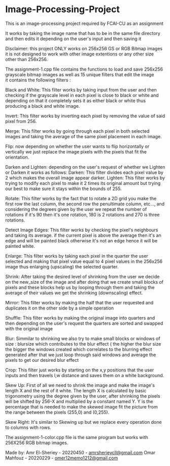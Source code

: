 # Image-Processing-Project  
This is an image-processing project required by FCAI-CU as an assignment

It works by taking the image name that has to be in the same file directory and then edits it depending on the user's input and then saving it     

Disclaimer: this project ONLY works on 256x256 GS or RGB Bitmap images it is not designed to work with other image extentions or any other size other than 256x256.

The assignment-1.cpp file contains the functions to load and save 256x256 grayscale bitmap images as well as 15 unique filters that edit the image   
it contains the following filters :  

Black and White: This filter works by taking input from the user and then checking if the grayscale level in each pixel is close to black or white and depending on that it completely sets it as either black or white thus producing a black and white image.  

Invert: This filter works by inverting each pixel by removing the value of said pixel from 256.  

Merge: This filter works by going through each pixel in both selected images and taking the average of the same pixel placement in each image.  

Flip: now depending on whether the user wants to flip horizontally or vertically we just replace the image pixels with the pixels that fit the orientation.  

Darken and Lighten: depending on the user's request of whether we Lighten or Darken it works as follows:
    Darken: This filter divides each pixel value by 2 which makes the overall image appear darker.
    Lighten: This filter works by trying to modify each pixel to make it 2 times its original amount but trying our best to make sure it stays within the bounds of 255. 

Rotate: This filter works by the fact that to rotate a 2D grid you make the first row the last column, the second row the penultimate column, etc..., and considering the degrees given by the user we repeat the number of rotations if it's 90 then it's one rotation, 180 is 2 rotations and 270 is three rotations.

Detect Image Edges: This filter works by checking the pixel's neighbours and taking its average. if the current pixel is above the average then it's an edge and will be painted black otherwise it's not an edge hence it will be painted white.

Enlarge: This filter works by taking each pixel in the quarter the user selected and making that pixel value equal to 4 pixel values in the 256x256 image thus enlarging (upscaling) the selected quarter.

Shrink: After taking the desired level of shrinking from the user we decide on the new_size of the image and after doing that we create small blocks of pixels and these blocks help us by looping through them and taking the average of their values we get the shrinking (downscaling) effect.  

Mirror: This filter works by making the half that the user requested and duplicates it on the other side by a simple operation 

Shuffle: This filter works by making the original image into quarters and then depending on the user's request the quarters are sorted and swapped with the original image

Blur: Simmilar to shrinking we also try to make small blocks or windows of size : blursize which contributes to the blur effect ( the higher the blur size the bigger the windows created which correlates to the blurring effect generated after that we just loop through said windows and average the pixels to get our desired blur effect 

Crop: This filter just works by starting on the x,y positions that the user inputs and then travels l,w distance and saves them on a white background.  

Skew Up: First of all we need to shrink the image and make the image's length X and the rest of it white. The length X is calculated by basic trigonometry using the degree given by the user, after shrinking the pixels will be shifted by 256-X and multiplied by a constant named Y. Y is the percentage that is needed to make the skewed image fit the picture from the range between the pixels (255,0) and (0,255).

Skew Right: It's similar to Skewing up but we replace every operation done to columns with rows. 

The assignment-1-color.cpp file is the same program but works with 256X256 RGB bitmap images.
    
Made by: 
Amr El-Sheriey - 20220450 - amrsherieycll@gmail.com
Omar Mahfouz - 20220229 - omer12memo1212@gmail.com
